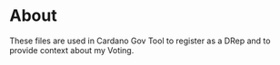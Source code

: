 # About
These files are used in Cardano Gov Tool to register as a DRep and to provide context about my Voting.
